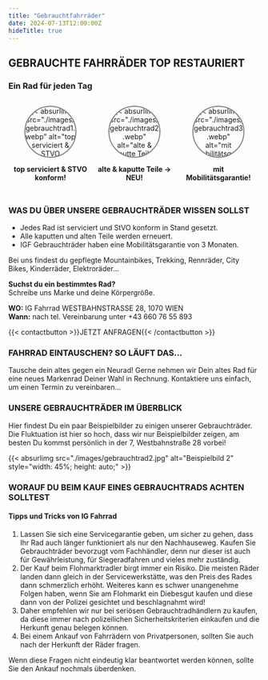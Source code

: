 ```yaml
---
title: "Gebrauchtfahrräder"
date: 2024-07-13T12:00:00Z
hideTitle: true
---
```


## GEBRAUCHTE FAHRRÄDER TOP RESTAURIERT

### Ein Rad für jeden Tag

<div style="display: flex; flex-wrap: wrap; justify-content: space-around; margin: 20px 0;">
    <div style="text-align: center; flex: 1 1 100px; margin: 10px;">
        <div class="vc_single_image-wrapper vc_box_circle vc_box_border_grey" style="width: 100px; height: 100px;">
            {{< absurlimg src="./images/gebrauchtrad1.webp" alt="top serviciert & STVO konform!" style="width: 100px; height: 100px;" >}}
        </div>
        <p><strong>top serviciert & STVO konform!</strong></p>
    </div>
    <div style="text-align: center; flex: 1 1 100px; margin: 10px;">
        <div class="vc_single_image-wrapper vc_box_circle vc_box_border_grey" style="width: 100px; height: 100px;">
            {{< absurlimg src="./images/gebrauchtrad2.webp" alt="alte & kaputte Teile -> NEU!" style="width: 100px; height: 100px;" >}}
        </div>
        <p><strong>alte & kaputte Teile -> NEU!</strong></p>
    </div>
    <div style="text-align: center; flex: 1 1 100px; margin: 10px;">
        <div class="vc_single_image-wrapper vc_box_circle vc_box_border_grey" style="width: 100px; height: 100px;">
            {{< absurlimg src="./images/gebrauchtrad3.webp" alt="mit Mobilitätsgarantie!" style="width: 100px; height: 100px;" >}}
        </div>
        <p><strong>mit Mobilitätsgarantie!</strong></p>
    </div>
</div>

<style>
    .vc_single_image-wrapper.vc_box_circle {
    border-radius: 50%;
    overflow: hidden;
    display: inline-block;
    border: 2px solid grey;
}


    @media (max-width: 768px) {
        .vc_single_image-wrapper {
            width: 75px !important;
            height: 75px !important;
        }
        .vc_single_image-wrapper img {
            width: 75px !important;
            height: 75px !important;
        }
    }

    @media (max-width: 480px) {
        .vc_single_image-wrapper {
            width: 50px !important;
            height: 50px !important;
        }
        .vc_single_image-wrapper img {
            width: 50px !important;
            height: 50px !important;
        }
    }
</style>




### WAS DU ÜBER UNSERE GEBRAUCHTRÄDER WISSEN SOLLST

- Jedes Rad ist serviciert und StVO konform in Stand gesetzt.
- Alle kaputten und alten Teile werden erneuert.
- IGF Gebrauchträder haben eine Mobilitätsgarantie von 3 Monaten.

Bei uns findest du gepflegte Mountainbikes, Trekking, Rennräder, City Bikes, Kinderräder, Elektroräder...

**Suchst du ein bestimmtes Rad?**  
Schreibe uns Marke und deine Körpergröße.

**WO:** IG Fahrrad WESTBAHNSTRASSE 28, 1070 WIEN  
**Wann:** nach tel. Vereinbarung unter +43 660 76 55 893

{{< contactbutton >}}JETZT ANFRAGEN{{< /contactbutton >}}


### FAHRRAD EINTAUSCHEN? SO LÄUFT DAS...

Tausche dein altes gegen ein Neurad! Gerne nehmen wir Dein altes Rad für eine neues Markenrad Deiner Wahl in Rechnung. Kontaktiere uns einfach, um einen Termin zu vereinbaren...

### UNSERE GEBRAUCHTRÄDER IM ÜBERBLICK

Hier findest Du ein paar Beispielbilder zu einigen unserer Gebrauchträder. Die Fluktuation ist hier so hoch, dass wir nur Beispielbilder zeigen, am besten Du kommst persönlich in der 7, Westbahnstraße 28 vorbei!

<div style="display: flex; justify-content: space-around;">
  {{< absurlimg src="./images/gebrauchtrad2.jpg" alt="Beispielbild 2" style="width: 45%; height: auto;" >}}
</div>

### WORAUF DU BEIM KAUF EINES GEBRAUCHTRADS ACHTEN SOLLTEST

#### Tipps und Tricks von IG Fahrrad

1. Lassen Sie sich eine Servicegarantie geben, um sicher zu gehen, dass Ihr Rad auch länger funktioniert als nur den Nachhauseweg. Kaufen Sie Gebrauchträder bevorzugt vom Fachhändler, denn nur dieser ist auch für Gewährleistung, für Siegeradfahren und vieles mehr zuständig.
2. Der Kauf beim Flohmarktradler birgt immer ein Risiko. Die meisten Räder landen dann gleich in der Servicewerkstätte, was den Preis des Rades dann schmerzlich erhöht. Weiteres kann es schwer unangenehme Folgen haben, wenn Sie am Flohmarkt ein Diebesgut kaufen und diese dann von der Polizei gesichtet und beschlagnahmt wird!
3. Daher empfehlen wir nur bei seriösen Gebrauchtradhändlern zu kaufen, da diese immer nach polizeilichen Sicherheitskriterien einkaufen und die Herkunft genau belegen können.
4. Bei einem Ankauf von Fahrrädern von Privatpersonen, sollten Sie auch nach der Herkunft der Räder fragen.

Wenn diese Fragen nicht eindeutig klar beantwortet werden können, sollte Sie den Ankauf nochmals überdenken.
